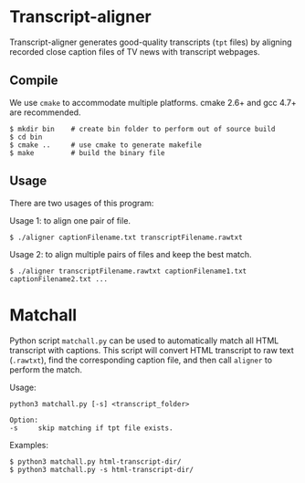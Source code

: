 Transcript-aligner
===

Transcript-aligner generates good-quality transcripts (`tpt` files) by aligning recorded close caption files of TV news with transcript
webpages. 

Compile
---

We use `cmake` to accommodate multiple platforms. cmake 2.6+ and gcc 4.7+ are recommended.

    $ mkdir bin    # create bin folder to perform out of source build
    $ cd bin
    $ cmake ..     # use cmake to generate makefile
    $ make         # build the binary file


Usage
---

There are two usages of this program:

Usage 1: to align one pair of file.

    $ ./aligner captionFilename.txt transcriptFilename.rawtxt

Usage 2: to align multiple pairs of files and keep the best match.

    $ ./aligner transcriptFilename.rawtxt captionFilename1.txt captionFilename2.txt ...


Matchall
=== 

Python script `matchall.py` can be used to automatically match all HTML transcript
with captions. This script will convert HTML transcript to raw text (`.rawtxt`),
find the corresponding caption file, and then call `aligner` to perform the match.

Usage:

    python3 matchall.py [-s] <transcript_folder>

    Option:
    -s     skip matching if tpt file exists.

Examples:

    $ python3 matchall.py html-transcript-dir/
    $ python3 matchall.py -s html-transcript-dir/
